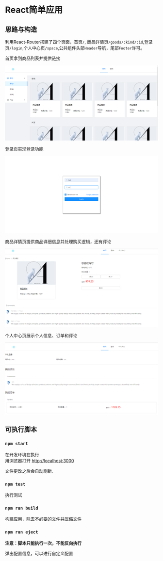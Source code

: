 # React简单应用

## 思路与构造

利用React-Router搭建了四个页面，首页`/`, 商品详情页`/goods/:kind/:id`,登录页`/login`,个人中心页`/space`,公共组件头部`Header`导航，尾部`Footer`许可。

首页拿到商品列表并提供链接

![首页](./public/home.png)

登录页实现登录功能

![登录](./public/login.png)

商品详情页提供商品详细信息并处理购买逻辑，还有评论

![商品详情页](./public/goods.png)

个人中心页展示个人信息、订单和评论

![个人中心页](./public/space.png)

## 可执行脚本

### `npm start`

在开发环境在执行<br>
用浏览器打开 [http://localhost:3000](http://localhost:3000)

文件更改之后会自动刷新.<br>

### `npm test`

执行测试

### `npm run build`

构建应用，除去不必要的文件并压缩文件

### `npm run eject`

**注意：脚本只能执行一次，不能反向执行**

弹出配置信息，可以进行自定义配置
